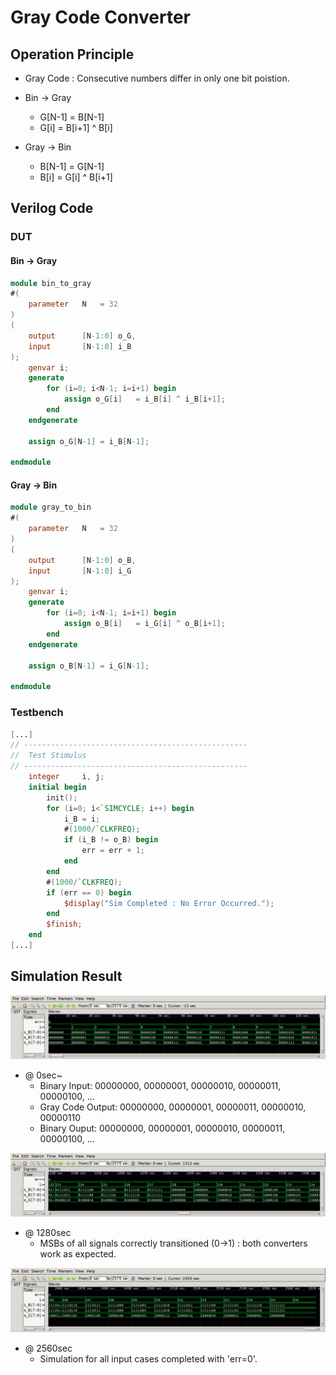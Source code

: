 # Gray Code Converter
## Operation Principle
- Gray Code : Consecutive numbers differ in only one bit poistion.

- Bin -> Gray
    - G[N-1]    = B[N-1]
    - G[i]      = B[i+1] ^ B[i]

- Gray -> Bin
    - B[N-1]    = G[N-1]
    - B[i]      = G[i] ^ B[i+1]

## Verilog Code
### DUT
#### Bin -> Gray
```Verilog
module bin_to_gray
#(  
    parameter   N   = 32
)
(   
    output      [N-1:0] o_G,
    input       [N-1:0] i_B
);
    genvar i;
    generate 
        for (i=0; i<N-1; i=i+1) begin
            assign o_G[i]   = i_B[i] ^ i_B[i+1];
        end
    endgenerate

    assign o_G[N-1] = i_B[N-1];

endmodule
```
#### Gray -> Bin

```Verilog
module gray_to_bin
#(  
    parameter   N   = 32
)
(   
    output      [N-1:0] o_B,
    input       [N-1:0] i_G
);
    genvar i;
    generate 
        for (i=0; i<N-1; i=i+1) begin
            assign o_B[i]   = i_G[i] ^ o_B[i+1];
        end
    endgenerate
    
    assign o_B[N-1] = i_G[N-1];

endmodule
```

### Testbench
```Verilog
[...]
// --------------------------------------------------
//  Test Stimulus
// --------------------------------------------------
    integer     i, j;
    initial begin
        init();
        for (i=0; i<`SIMCYCLE; i++) begin
            i_B = i;    
            #(1000/`CLKFREQ);
            if (i_B != o_B) begin
                err = err + 1;
            end
        end
        #(1000/`CLKFREQ);
        if (err == 0) begin
            $display("Sim Completed : No Error Occurred.");
        end
        $finish;
    end
[...]
```

## Simulation Result
![waveform](./waveform/waveform0.png)
- @ 0sec~
    - Binary Input: 00000000, 00000001, 00000010, 00000011, 00000100, ...
    - Gray Code Output: 00000000, 00000001, 00000011, 00000010, 00000110
    - Binary Ouput: 00000000, 00000001, 00000010, 00000011, 00000100, ...


![waveform](./waveform/waveform1.png)
- @ 1280sec
    - MSBs of all signals correctly transitioned (0->1) : both converters work as expected.


![waveform](./waveform/waveform2.png)
- @ 2560sec
    - Simulation for all input cases completed with 'err=0'.

